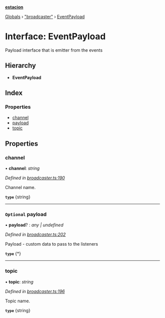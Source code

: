 **[estacion](../README.md)**

[Globals](../README.md) › [&quot;broadcaster&quot;](../modules/_broadcaster_.md) › [EventPayload](_broadcaster_.eventpayload.md)

# Interface: EventPayload

Payload interface that is emitter from the events

## Hierarchy

* **EventPayload**

## Index

### Properties

* [channel](_broadcaster_.eventpayload.md#channel)
* [payload](_broadcaster_.eventpayload.md#optional-payload)
* [topic](_broadcaster_.eventpayload.md#topic)

## Properties

###  channel

• **channel**: *string*

*Defined in [broadcaster.ts:190](https://github.com/ivandotv/estacion/blob/f5bf4b9/src/broadcaster.ts#L190)*

Channel name.

**`type`** {string}

___

### `Optional` payload

• **payload**? : *any | undefined*

*Defined in [broadcaster.ts:202](https://github.com/ivandotv/estacion/blob/f5bf4b9/src/broadcaster.ts#L202)*

Payload - custom data to pass to the listeners

**`type`** {*}

___

###  topic

• **topic**: *string*

*Defined in [broadcaster.ts:196](https://github.com/ivandotv/estacion/blob/f5bf4b9/src/broadcaster.ts#L196)*

Topic name.

**`type`** {string}